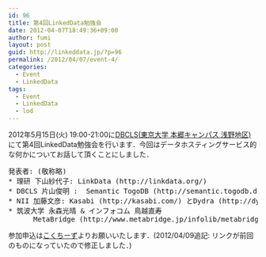 ```yaml
---
id: 96
title: 第4回LinkedData勉強会
date: 2012-04-07T18:49:36+09:00
author: fumi
layout: post
guid: http://linkeddata.jp/?p=96
permalink: /2012/04/07/event-4/
categories:
  - Event
  - LinkedData
tags:
  - Event
  - LinkedData
  - lod
---
```

<!-- Facebook Like Button v1.9.6 BEGIN [http://blog.bottomlessinc.com] -->

<!-- Facebook Like Button END -->

<div class="twitterbutton" style="float: left; padding-right: 5px;">
  <a href="http://twitter.com/share" class="twitter-share-button" data-count="horizontal" data-text="第4回LinkedData勉強会" data-via="" data-url="https://linkeddata.jp/2012/04/07/event-4/" data-lang="en" data-related="DolcePixel:We make beautiful and sweet WordPress Themes"></a>
</div>

2012年5月15日(火) 19:00-21:00に[DBCLS(東京大学 本郷キャンパス 浅野地区)](http://dbcls.rois.ac.jp/access) にて第4回LinkedData勉強会を行います．今回はデータホスティングサービス的な何かについてお話して頂くことにしました．

<pre>発表者: (敬称略)
* 理研 下山紗代子: LinkData (http://linkdata.org/)
* DBCLS 片山俊明 :  Semantic TogoDB (http://semantic.togodb.dbcls.jp/)
* NII 加藤文彦: Kasabi (http://kasabi.com/) とDydra (http://dydra.com/)
* 筑波大学 永森光晴 & インフォコム 鳥越直寿 
      MetaBridge (http://www.metabridge.jp/infolib/metabridge/menu/)
</pre>

参加申込は[こくちーず](http://kokucheese.com/event/index/33360/)よりお願いいたします．(2012/04/09追記: リンクが前回のものになっていたので修正しました．)